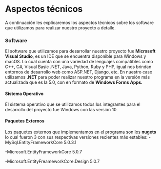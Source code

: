 ﻿# Aspectos técnicos 
A continuación les explicaremos los aspectos técnicos sobre los software que utilizamos para realizar nuestro proyecto a detalle.

###  Software
El software que utilizamos para desarrollar nuestro proyecto fue **Microsoft Visual Studio**, es un IDE que se encuentra disponible para Windows y macOS. Lo cual cuenta con una variedad de lenguajes compatibles como C++, C#, Visual Basic .NET, Java, Python, Ruby y PHP, igual nos  brindan entornos de desarrollo web como ASP.NET, Django, etc.
En nuestro caso utilizamos **.NET** para poder realizar nuestro programa en la versión más actualizada que es la 5.0, con en formato  de **Windows Forms Apps.**


#### Sistema Operativo
El sistema operativo que se utilizamos todos los integrantes para el desarrollo del proyecto fue Windows con las versión 10.

#### Paquetes Externos 
Los paquetes externos que implementamos en el programa son los **nugets** lo cual fueron 3 con sus respectivas versiones recientes más estables:
-MySql.EntityFrameworkCore 5.0.3.1

-Microsoft.EntityFrameworkCore 5.0.7

-Microsoft.EntityFreameworkCore.Design 5.0.7

